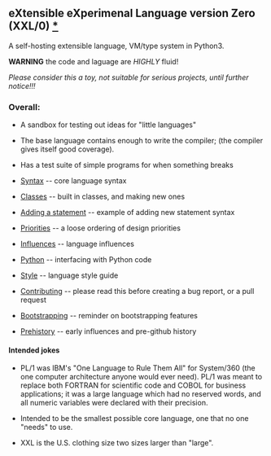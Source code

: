 ## eXtensible eXperimenal Language version Zero (XXL/0) [*](#intended-jokes)

A self-hosting extensible language, VM/type system in Python3.

**WARNING** the code and laguage are *HIGHLY* fluid!

*Please consider this a toy, not suitable for serious projects,
until further notice!!!*

### Overall:

* A sandbox for testing out ideas for "little languages"

* The base language contains enough to write the compiler;
	(the compiler gives itself good coverage).

* Has a test suite of simple programs for when something breaks

* [Syntax](doc/syntax.md) -- core language syntax

* [Classes](doc/classes.md) -- built in classes, and making new ones

* [Adding a statement](doc/adding-statement.md) -- example of adding new statement syntax

* [Priorities](doc/priorities.md) -- a loose ordering of design priorities

* [Influences](doc/influences.md) -- language influences

* [Python](doc/python.md) -- interfacing with Python code

* [Style](doc/style.md) -- language style guide

* [Contributing](doc/contributing.md) -- please read this before creating a bug report, or a pull request

* [Bootstrapping](doc/bootstrapping.md) -- reminder on bootstrapping features

* [Prehistory](doc/prehistory.md) -- early influences and pre-github history

#### Intended jokes

* PL/1 was IBM's "One Language to Rule Them All" for System/360
     (the one computer architecture anyone would ever need).
     PL/1 was meant to replace both FORTRAN for scientific code
     and COBOL for business applications; it was a large
     language which had no reserved words, and all numeric
     variables were declared with their precision.

* Intended to be the smallest possible core language,
  one that no one "needs" to use.

* XXL is the U.S. clothing size two sizes larger than "large".
